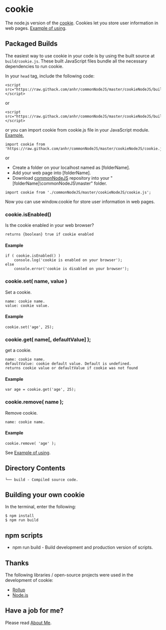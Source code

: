﻿# cookie
The node.js version of the [cookie](https://www.w3schools.com/js/js_cookies.asp).
Cookies let you store user information in web pages.
[Example of using](https://raw.githack.com/anhr/commonNodeJS/master/cookieNodeJS/Examples/index.html).

## Packaged Builds
The easiest way to use cookie in your code is by using the built source at `build/cookie.js`.
These built JavaScript files bundle all the necessary dependencies to run cookie.

In your `head` tag, include the following code:
```
<script src="https://raw.githack.com/anhr/commonNodeJS/master/cookieNodeJS/build/cookie.js"></script>
```
or
```
<script src="https://raw.githack.com/anhr/commonNodeJS/master/cookieNodeJS/build/cookie.min.js"></script>
```
or you can import cookie from cookie.js file in your JavaScript module. [Example.](https://raw.githack.com/anhr/myThreejs/master/Examples/html/)
```
import cookie from 'https://raw.githack.com/anhr/commonNodeJS/master/cookieNodeJS/cookie.js';
```
or
* Create a folder on your localhost named as [folderName].
* Add your web page into [folderName].
* Download [commonNodeJS](https://github.com/anhr/commonNodeJS) repository into your "[folderName]\commonNodeJS\master" folder.
```
import cookie from './commonNodeJS/master/cookieNodeJS/cookie.js';
```

Now you can use window.cookie for store user information in web pages.

### cookie.isEnabled()

Is the cookie enabled in your web browser?

	returns {boolean} true if cookie enabled

#### Example
```
if ( cookie.isEnabled() )
	console.log('cookie is enabled on your browser');
else
	console.error('cookie is disabled on your browser');
```

### cookie.set( name, value )

Set a cookie.

	name: cookie name.
	value: cookie value.

#### Example
```
cookie.set('age', 25);
```

### cookie.get( name[, defaultValue] );

get a cookie.

	name: cookie name.
	defaultValue: cookie default value. Default is undefined.
	returns cookie value or defaultValue if cookie was not found

#### Example
```
var age = cookie.get('age', 25);
```

### cookie.remove( name );

Remove cookie.

	name: cookie name.

#### Example
```
cookie.remove( 'age' );
```

See [Example of using](https://raw.githack.com/anhr/cookieNodeJS/master/).

## Directory Contents

```
└── build - Compiled source code.
```

## Building your own cookie

In the terminal, enter the following:

```
$ npm install
$ npm run build
```

## npm scripts

- npm run build - Build development and production version of scripts.

## Thanks
The following libraries / open-source projects were used in the development of cookie:
 * [Rollup](https://rollupjs.org)
 * [Node.js](http://nodejs.org/)

 ## Have a job for me?
Please read [About Me](https://anhr.github.io/AboutMe/).
